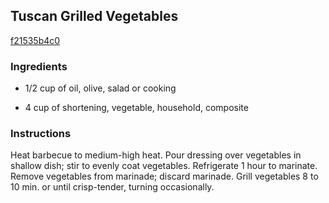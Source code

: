 ## Tuscan Grilled Vegetables

[f21535b4c0](http://www.kraftrecipes.com/recipes/tuscan-grilled-vegetables-187154.aspx)

### Ingredients

 - 1/2 cup of oil, olive, salad or cooking

 - 4 cup of shortening, vegetable, household, composite

### Instructions

Heat barbecue to medium-high heat. Pour dressing over vegetables in shallow dish; stir to evenly coat vegetables. Refrigerate 1 hour to marinate. Remove vegetables from marinade; discard marinade. Grill vegetables 8 to 10 min. or until crisp-tender, turning occasionally.